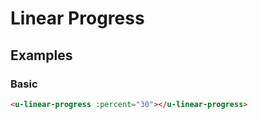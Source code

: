 # Linear Progress

## Examples
### Basic

``` html
<u-linear-progress :percent="30"></u-linear-progress>
```
